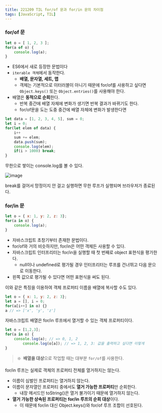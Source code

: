 ```yaml
---
title: 221209 TIL for/of 문과 for/in 문의 차이점
tags: [JavaScript, TIL]
---
```


### for/of 문

```jsx
let o = [ 1, 2, 3 ];
for(a of o) {
    console.log(a);
}
```

- ES6에서 새로 등장한 문법이다
- `iterable 객체`에서 동작한다.
    - **배열, 문자열, 세트, 맵**
    - 객체는 기본적으로 이터러블이 아니기 때문에 for/of를 사용하고 싶다면 `Object.keys()` 또는 `Object.entries()`를 사용해야 한다.
- 배열은 **동적으로 순회**한다.
    - 반복 중간에 배열 자체에 변화가 생기면 반복 결과가 바뀌기도 한다.
    - for/of문을 도는 도중 중간에 배열 자체에 변화가 발생한다면

```jsx
let data = [1, 2, 3, 4, 5], sum = 0;
let i = 0;
for(let elem of data) {
    i++
    sum += elem;
    data.push(sum);
    console.log(elem);
    if(i > 1000) break;
}
```

무한으로 쌓이는 console.log를 볼 수 있다.

![image](https://user-images.githubusercontent.com/76581207/206721848-489c4240-b7f4-4878-81af-fa7367f73c5c.png)

break를 걸어서 망정이지 안 걸고 실행하면 무한 루프가 실행되며 브라우저가 종료된다.

### for/in 문

```jsx
let o = { x: 1, y: 2, z: 3};
for(a in o) {
    console.log(a);
}
```

- 자바스크립트 초창기부터 존재한 문법이다.
- for/of와 거의 비슷하지만, for/in은 어떤 객체든 사용할 수 있다.
- 자바스크립트 인터프리터는 for/in을 실행할 때 첫 번째로 object 표현식을 평가한다.
    - null이나 undefined로 평가될 경우 인터프리터는 루프를 건너뛰고 다음 문으로 이동한다.
- 왼쪽 값으로 평가될 수 있다면 어떤 표현식을 써도 된다.

이와 같은 특징을 이용하여 객체 프로퍼티 이름을 배열에 복사할 수도 있다.

```jsx
let o = { x: 1, y: 2, z: 3};
let a = [], i = 0;
for(a[i++] in o) {}
a // => ['x', 'y', 'z']
```

자바스크립트 배열은 for/in 루프에서 열거할 수 있는 객체 프로퍼티이다.

```jsx
let o = [1,2,3];
for(a in o) {
    console.log(a); // => 0, 1, 2
		console.log(o[a]); // => 1, 2, 3: 값을 출력하고 싶다면 이렇게
}
```

> ❇️  **배열을 대상**으로 작업할 때는 대부분 `for/of`를 사용한다.
> 

for/in 루프는 실제로 객체의 프로퍼티 전체를 열거하지는 않는다.

- 이름이 심벌인 프로퍼티는 열거하지 않는다.
- 이름이 문자열인 프로퍼티 중에서도 **열거 가능한 프로퍼티**만 순회한다.
    - 내장 메서드인 toString()은 열거 불가이기 때문에 열거하지 않는다.
- **열거 가능한 상속된 프로퍼티는 for/in 루프의 순회 대상**이다.
    - 이 때문에 for/in 대신 Object.keys()와 for/of 루프 조합이 선호된다.